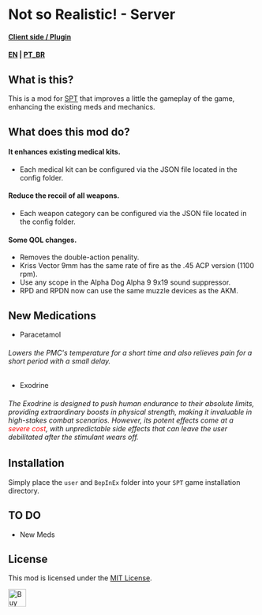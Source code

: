 # Not so Realistic! - Server

#### [Client side / Plugin]()
#### [EN](README.md) | [PT_BR](README_BR.md)

## What is this?

This is a mod for [SPT](https://www.sp-tarkov.com "The main goal of the project is to provide a single-player offline experience with ready-to-use progression for the official BSG client. Now you can play Escape From Tarkov while waiting for their servers to come back online, when you're offline, or if you need a break from cheaters.") that improves a little the gameplay of the game, enhancing the existing meds and mechanics.

## What does this mod do?

#### It enhances existing medical kits.

- Each medical kit can be configured via the JSON file located in the config folder.

#### Reduce the recoil of all weapons.

- Each weapon category can be configured via the JSON file located in the config folder.

#### Some QOL changes.

- Removes the double-action penality.
- Kriss Vector 9mm has the same rate of fire as the .45 ACP version (1100 rpm).
- Use any scope in the Alpha Dog Alpha 9 9x19 sound suppressor.
- RPD and RPDN now can use the same muzzle devices as the AKM.

## New Medications

- Paracetamol  
###### Lowers the PMC's temperature for a short time and also relieves pain for a short period with a small delay.

- Exodrine
###### The Exodrine is designed to push human endurance to their absolute limits, providing extraordinary boosts in physical strength, making it invaluable in high-stakes combat scenarios. However, its potent effects come at a <span style="color: red">severe cost</span>, with unpredictable side effects that can leave the user debilitated after the stimulant wears off.

## Installation

Simply place the `user` and `BepInEx` folder into your `SPT` game installation directory.

## TO DO

- New Meds

## License

This mod is licensed under the [MIT License](LICENSE).

<a href='https://ko-fi.com/Q5Q116JYQN' target='_blank'><img height='36' style='border:0px;height:36px;' src='https://storage.ko-fi.com/cdn/kofi3.png?v=6' border='0' alt='Buy Me a Coffee at ko-fi.com' /></a>
